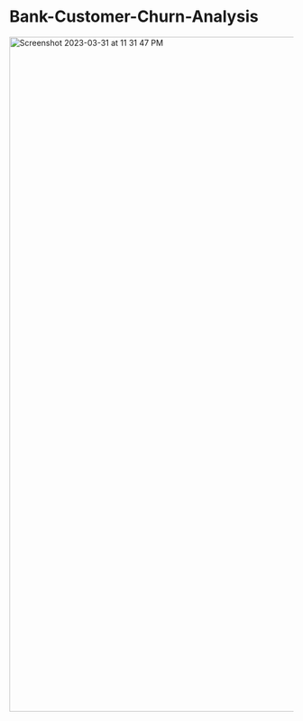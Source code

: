 # Bank-Customer-Churn-Analysis

<img width="1195" alt="Screenshot 2023-03-31 at 11 31 47 PM" src="https://user-images.githubusercontent.com/126754368/229195913-3e8f942f-7a14-4911-af10-0504ff47bbb5.png">
